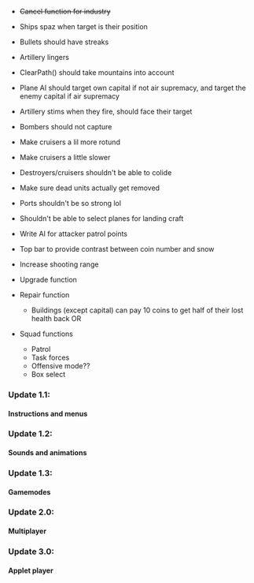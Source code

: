 - ~~Cancel function for industry~~
- Ships spaz when target is their position
- Bullets should have streaks
- Artillery lingers
- ClearPath() should take mountains into account
- Plane AI should target own capital if not air supremacy, and target the enemy capital if air supremacy
- Artillery stims when they fire, should face their target
- Bombers should not capture
- Make cruisers a lil more rotund
- Make cruisers a little slower
- Destroyers/cruisers shouldn't be able to colide
- Make sure dead units actually get removed
- Ports shouldn't be so strong lol
- Shouldn't be able to select planes for landing craft
- Write AI for attacker patrol points
- Top bar to provide contrast between coin number and snow
- Increase shooting range

- Upgrade function
- Repair function
	- Buildings (except capital) can pay 10 coins to get half of their lost health back OR
- Squad functions
	- Patrol
	- Task forces
	- Offensive mode??
	- Box select

### Update 1.1:
#### Instructions and menus

### Update 1.2:
#### Sounds and animations

### Update 1.3:
#### Gamemodes

### Update 2.0:
#### Multiplayer

### Update 3.0:
#### Applet player
